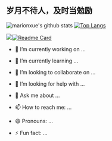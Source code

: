 ## 岁月不待人，及时当勉励

![marionxue's github stats](https://github-readme-stats.vercel.app/api?username=QianZhongWang&show_icons=true) [![Top Langs](https://github-readme-stats.vercel.app/api/top-langs/?username=QianZhongWang)](https://github.com/anuraghazra/github-readme-stats)


[<img src="https://github-readme-stats.vercel.app/api/pin/?username=QianZhongWang&repo=note"  />](https://github.com/QianZhongWang/note)[![Readme Card](https://github-readme-stats.vercel.app/api/pin/?username=QianZhongWang&repo=hz-cli-dev)](https://github.com/QianZhongWang/hz-cli-dev)

- 🔭 I’m currently working on ...

- 🌱 I’m currently learning ...

- 👯 I’m looking to collaborate on ...

- 🤔 I’m looking for help with ...

- 💬 Ask me about ...

- 📫 How to reach me: ...

- 😄 Pronouns: ...

- ⚡ Fun fact: ...



